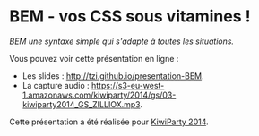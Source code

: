 BEM - vos CSS sous vitamines !
===============

*BEM une syntaxe simple qui s'adapte à toutes les situations.*

Vous pouvez voir cette présentation en ligne : 

 * Les slides : <http://tzi.github.io/presentation-BEM>.
 * La capture audio : <https://s3-eu-west-1.amazonaws.com/kiwiparty/2014/gs/03-kiwiparty2014_GS_ZILLIOX.mp3>.

Cette présentation a été réalisée pour [KiwiParty 2014](http://2014.kiwiparty.fr/).